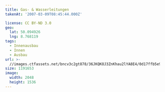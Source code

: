 ```yaml
---
title: Gas- & Wasserleitungen
takenAt: '2007-03-09T08:45:44.000Z'

license: CC BY-ND 3.0
geo:
  lat: 50.094926
  lng: 8.768119
tags:
  - Innenausbau
  - Innen
  - Ausbau
url: >-
  //images.ctfassets.net/bncv3c2gt878/36JKQKOJ3ZnKhau2lYA8E4/0d17ffb5e93e59172feae1ead7e9813c/gas---wasserleitungen_4505227592_o
size: 1191653
image:
  width: 2048
  height: 1536
---
```

